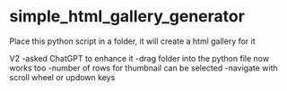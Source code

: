 # simple_html_gallery_generator
Place this python script in a folder, it will create a html gallery for it

V2
-asked ChatGPT to enhance it
-drag folder into the python file now works too
-number of rows for thumbnail can be selected
-navigate with scroll wheel or updown keys
